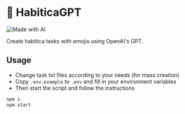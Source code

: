 # 📝 HabiticaGPT

![Made with AI](https://img.shields.io/badge/made%20with-AI-blue)

Create habitica tasks with emojis using OpenAI's GPT.

## Usage

- Change task txt files according to your needs (for mass creation)
- Copy `.env.example` to `.env` and fill in your environment variables
- Then start the script and follow the instructions

```bash
npm i
npm start
```
